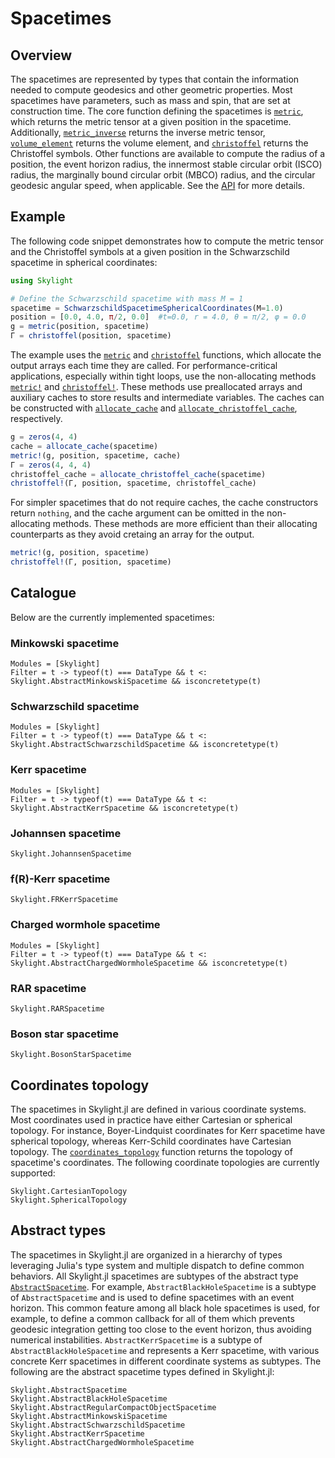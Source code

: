 # Spacetimes

## Overview

The spacetimes are represented by types that contain the information needed to compute geodesics and other geometric properties. Most spacetimes have parameters, such as mass and spin, that are set at construction time. The core function defining the spacetimes is [`metric`](@ref), which returns the metric tensor at a given position in the spacetime. Additionally, [`metric_inverse`](@ref) returns the inverse metric tensor, [`volume_element`](@ref) returns the volume element, and [`christoffel`](@ref) returns the Christoffel symbols. Other functions are available to compute the radius of a position, the event horizon radius, the innermost stable circular orbit (ISCO) radius, the marginally bound circular orbit (MBCO) radius, and the circular geodesic angular speed, when applicable. See the [API](@ref) for more details.

## Example

The following code snippet demonstrates how to compute the metric tensor and the Christoffel symbols at a given position in the Schwarzschild spacetime in spherical coordinates:

```julia
using Skylight

# Define the Schwarzschild spacetime with mass M = 1
spacetime = SchwarzschildSpacetimeSphericalCoordinates(M=1.0)
position = [0.0, 4.0, π/2, 0.0]  #t=0.0, r = 4.0, θ = π/2, φ = 0.0
g = metric(position, spacetime)
Γ = christoffel(position, spacetime)
```

The example uses the [`metric`](@ref) and [`christoffel`](@ref) functions, which allocate the output arrays each time they are called. For performance-critical applications, especially within tight loops, use the non-allocating methods [`metric!`](@ref) and [`christoffel!`](@ref). These methods use preallocated arrays and auxiliary caches to store results and intermediate variables. The caches can be constructed with [`allocate_cache`](@ref) and [`allocate_christoffel_cache`](@ref), respectively.

```julia
g = zeros(4, 4)
cache = allocate_cache(spacetime)
metric!(g, position, spacetime, cache)
Γ = zeros(4, 4, 4)
christoffel_cache = allocate_christoffel_cache(spacetime)
christoffel!(Γ, position, spacetime, christoffel_cache)
```

For simpler spacetimes that do not require caches, the cache constructors return `nothing`, and the cache argument can be omitted in the non-allocating methods. These methods are more efficient than their allocating counterparts as they avoid cretaing an array for the output.

```julia
metric!(g, position, spacetime)
christoffel!(Γ, position, spacetime)
```

## Catalogue 

Below are the currently implemented spacetimes:

### Minkowski spacetime

```@autodocs
Modules = [Skylight]
Filter = t -> typeof(t) === DataType && t <: Skylight.AbstractMinkowskiSpacetime && isconcretetype(t)
```

### Schwarzschild spacetime

```@autodocs
Modules = [Skylight]
Filter = t -> typeof(t) === DataType && t <: Skylight.AbstractSchwarzschildSpacetime && isconcretetype(t)
```

### Kerr spacetime

```@autodocs
Modules = [Skylight]
Filter = t -> typeof(t) === DataType && t <: Skylight.AbstractKerrSpacetime && isconcretetype(t)
```

### Johannsen spacetime

```@docs
Skylight.JohannsenSpacetime
```

### f(R)-Kerr spacetime

```@docs
Skylight.FRKerrSpacetime
```

### Charged wormhole spacetime

```@autodocs
Modules = [Skylight]
Filter = t -> typeof(t) === DataType && t <: Skylight.AbstractChargedWormholeSpacetime && isconcretetype(t)
```

### RAR spacetime

```@docs
Skylight.RARSpacetime
```

### Boson star spacetime

```@docs
Skylight.BosonStarSpacetime
```

## Coordinates topology

The spacetimes in Skylight.jl are defined in various coordinate systems. Most coordinates used in practice have either Cartesian or spherical topology. For instance, Boyer-Lindquist coordinates for Kerr spacetime have spherical topology, whereas Kerr-Schild coordinates have Cartesian topology. The [`coordinates_topology`](@ref) function returns the topology of spacetime's coordinates. The following coordinate topologies are currently supported:

```@docs
Skylight.CartesianTopology
Skylight.SphericalTopology
```

## Abstract types

The spacetimes in Skylight.jl are organized in a hierarchy of types leveraging Julia's type system and multiple dispatch to define common behaviors. All Skylight.jl spacetimes are subtypes of the abstract type [`AbstractSpacetime`](@ref). For example, `AbstractBlackHoleSpacetime` is a subtype of `AbstractSpacetime` and is used to define spacetimes with an event horizon. This common feature among all black hole spacetimes is used, for example, to define a common callback for all of them which prevents geodesic integration getting too close to the event horizon, thus avoiding numerical instabilities. `AbstractKerrSpacetime` is a subtype of `AbstractBlackHoleSpacetime` and represents a Kerr spacetime, with various concrete Kerr spacetimes in different coordinate systems as subtypes. The following are the abstract spacetime types defined in Skylight.jl: 

```@docs
Skylight.AbstractSpacetime
Skylight.AbstractBlackHoleSpacetime
Skylight.AbstractRegularCompactObjectSpacetime
Skylight.AbstractMinkowskiSpacetime
Skylight.AbstractSchwarzschildSpacetime
Skylight.AbstractKerrSpacetime
Skylight.AbstractChargedWormholeSpacetime
```
